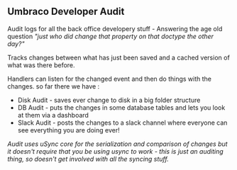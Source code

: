 Umbraco Developer Audit
-

Audit logs for all the back office developery stuff - Answering the age old question *"just who did change that property on that doctype the other day?"* 

Tracks changes between what has just been saved and a cached version of what was there before. 

Handlers can listen for the changed event and then do things with the changes. so far there we have :

* Disk Audit - saves ever change to disk in a big folder structure
* DB Audit - puts the changes in some database tables and lets you look at them via a dashboard
* Slack Audit - posts the changes to a slack channel where everyone can see everything you are doing ever! 

*Audit uses uSync core for the serialization and comparison of changes but it doesn't require that you be using usync to work - this is just an auditing thing, so doesn't get involved with all the syncing stuff.*